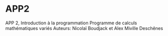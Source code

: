 # APP2
APP 2, Introduction à la programmation
Programme de calculs mathématiques variés
Auteurs: Nicolaï Boudjack et Alex Miville Deschênes
